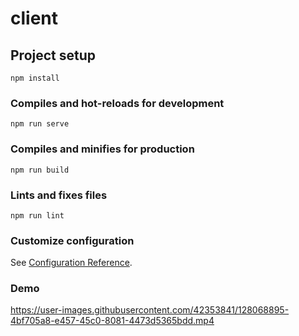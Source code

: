 # client

## Project setup
```
npm install
```

### Compiles and hot-reloads for development
```
npm run serve
```

### Compiles and minifies for production
```
npm run build
```

### Lints and fixes files
```
npm run lint
```

### Customize configuration
See [Configuration Reference](https://cli.vuejs.org/config/).

### Demo
https://user-images.githubusercontent.com/42353841/128068895-4bf705a8-e457-45c0-8081-4473d5365bdd.mp4
